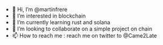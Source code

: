 - 👋 Hi, I’m @martinfrere
- 👀 I’m interested in blockchain
- 🌱 I’m currently learning rust and solana
- 💞️ I’m looking to collaborate on a simple project on chain
- 📫 How to reach me : reach me on twitter to @Came2Late
